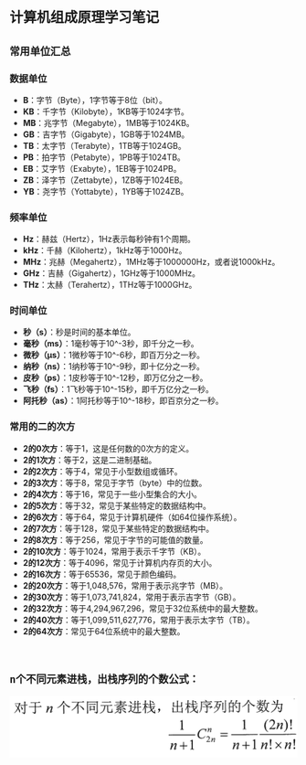 # `计算机组成原理学习笔记`

## `常用单位汇总`

### 数据单位
- **B**：字节（Byte），1字节等于8位（bit）。
- **KB**：千字节（Kilobyte），1KB等于1024字节。
- **MB**：兆字节（Megabyte），1MB等于1024KB。
- **GB**：吉字节（Gigabyte），1GB等于1024MB。
- **TB**：太字节（Terabyte），1TB等于1024GB。
- **PB**：拍字节（Petabyte），1PB等于1024TB。
- **EB**：艾字节（Exabyte），1EB等于1024PB。
- **ZB**：泽字节（Zettabyte），1ZB等于1024EB。
- **YB**：尧字节（Yottabyte），1YB等于1024ZB。

### 频率单位
- **Hz**：赫兹（Hertz），1Hz表示每秒钟有1个周期。
- **kHz**：千赫（Kilohertz），1kHz等于1000Hz。
- **MHz**：兆赫（Megahertz），1MHz等于1000000Hz，或者说1000kHz。
- **GHz**：吉赫（Gigahertz），1GHz等于1000MHz。
- **THz**：太赫（Terahertz），1THz等于1000GHz。

### 时间单位
- **秒（s）**：秒是时间的基本单位。
- **毫秒（ms）**：1毫秒等于10^-3秒，即千分之一秒。
- **微秒（μs）**：1微秒等于10^-6秒，即百万分之一秒。
- **纳秒（ns）**：1纳秒等于10^-9秒，即十亿分之一秒。
- **皮秒（ps）**：1皮秒等于10^-12秒，即万亿分之一秒。
- **飞秒（fs）**：1飞秒等于10^-15秒，即千万亿分之一秒。
- **阿托秒（as）**：1阿托秒等于10^-18秒，即百京分之一秒。

### 常用的二的次方
- **2的0次方**：等于1，这是任何数的0次方的定义。
- **2的1次方**：等于2，这是二进制基础。
- **2的2次方**：等于4，常见于小型数组或循环。
- **2的3次方**：等于8，常见于字节（byte）中的位数。
- **2的4次方**：等于16，常见于一些小型集合的大小。
- **2的5次方**：等于32，常见于某些特定的数据结构中。
- **2的6次方**：等于64，常见于计算机硬件（如64位操作系统）。
- **2的7次方**：等于128，常见于某些特定的数据结构中。
- **2的8次方**：等于256，常见于字节的可能值的数量。
- **2的10次方**：等于1024，常用于表示千字节（KB）。
- **2的12次方**：等于4096，常见于计算机内存页的大小。
- **2的16次方**：等于65536，常见于颜色编码。
- **2的20次方**：等于1,048,576，常用于表示兆字节（MB）。
- **2的30次方**：等于1,073,741,824，常用于表示吉字节（GB）。
- **2的32次方**：等于4,294,967,296，常见于32位系统中的最大整数。
- **2的40次方**：等于1,099,511,627,776，常用于表示太字节（TB）。
- **2的64次方**：常见于64位系统中的最大整数。

<br>

## `n个不同元素进栈，出栈序列的个数公式：`

![n个元素出栈公式](../../images/3e076e6d1bf7ce6c1f9be8af9639ee2813624cd4e706726e1f13796b627a6f25.png)  
